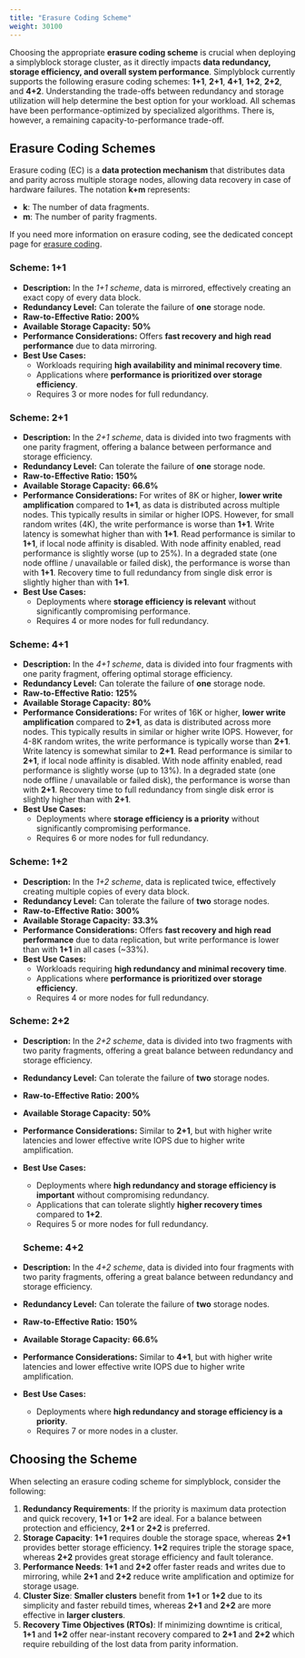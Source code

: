 ```yaml
---
title: "Erasure Coding Scheme"
weight: 30100
---
```


Choosing the appropriate **erasure coding scheme** is crucial when deploying a simplyblock storage cluster, as it
directly impacts **data redundancy, storage efficiency, and overall system performance**. Simplyblock currently supports
the following erasure coding schemes: **1+1**, **2+1**, **4+1**,  **1+2**, **2+2**, and **4+2**. Understanding the trade-offs between
redundancy and storage utilization will help determine the best option for your workload. All schemas have been 
performance-optimized by specialized algorithms. There is, however, a remaining capacity-to-performance trade-off.

## Erasure Coding Schemes

Erasure coding (EC) is a **data protection mechanism** that distributes data and parity across multiple storage nodes,
allowing data recovery in case of hardware failures. The notation **k+m** represents:

- **k**: The number of data fragments.
- **m**: The number of parity fragments.

If you need more information on erasure coding, see the dedicated concept page for
[erasure coding](../../architecture/concepts/erasure-coding.md).

### Scheme: 1+1

- **Description:** In the _1+1 scheme_, data is mirrored, effectively creating an exact copy of every data block.
- **Redundancy Level:** Can tolerate the failure of **one** storage node.
- **Raw-to-Effective Ratio:** **200%**
- **Available Storage Capacity:** **50%**
- **Performance Considerations:** Offers **fast recovery and high read performance** due to data mirroring.
- **Best Use Cases:**
    - Workloads requiring **high availability and minimal recovery time**.
    - Applications where **performance is prioritized over storage efficiency**.
    - Requires 3 or more nodes for full redundancy.

### Scheme: 2+1

- **Description:** In the _2+1 scheme_, data is divided into two fragments with one parity fragment, offering a
  balance between performance and storage efficiency.
- **Redundancy Level:** Can tolerate the failure of **one** storage node.
- **Raw-to-Effective Ratio:** **150%**
- **Available Storage Capacity:** **66.6%**
- **Performance Considerations:** For writes of 8K or higher, **lower write amplification** compared to **1+1**, as data is distributed across multiple nodes. This typically results in similar or higher IOPS. However, for small random writes (4K), the write performance is worse than **1+1**. Write latency is somewhat higher than with **1+1**. Read performance is similar to **1+1**, if local node affinity is disabled. With node affinity enabled, read performance is slightly worse (up to 25%). In a degraded state (one node offline / unavailable or failed disk), the performance is worse than with **1+1**. Recovery time to full redundancy from single disk error is slightly higher than with **1+1**.
- **Best Use Cases:**
    - Deployments where **storage efficiency is relevant** without significantly compromising performance.
    - Requires 4 or more nodes for full redundancy.


### Scheme: 4+1

- **Description:** In the _4+1 scheme_, data is divided into four fragments with one parity fragment, offering
  optimal storage efficiency.
- **Redundancy Level:** Can tolerate the failure of **one** storage node.
- **Raw-to-Effective Ratio:** **125%**
- **Available Storage Capacity:** **80%**
- **Performance Considerations:** For writes of 16K or higher, **lower write amplification** compared to **2+1**, as data is distributed across more nodes. This typically results in similar or higher write IOPS. However, for 4-8K random writes, the write performance is typically worse than **2+1**. Write latency is somewhat similar to **2+1**. Read performance is similar to **2+1**, if local node affinity is disabled. With node affinity enabled, read performance is slightly worse (up to 13%). In a degraded state (one node offline / unavailable or failed disk), the performance is worse than with **2+1**. Recovery time to full redundancy from single disk error is slightly higher than with **2+1**.
- **Best Use Cases:**
    - Deployments where **storage efficiency is a priority** without significantly compromising performance.
    - Requires 6 or more nodes for full redundancy.

### Scheme: 1+2

- **Description:** In the _1+2 scheme_, data is replicated twice, effectively creating multiple copies of every data block.
- **Redundancy Level:** Can tolerate the failure of **two** storage nodes.
- **Raw-to-Effective Ratio:** **300%**
- **Available Storage Capacity:** **33.3%**
- **Performance Considerations:** Offers **fast recovery and high read performance** due to data replication, but write performance is lower than with **1+1** in all cases (~33%).
- **Best Use Cases:**
    - Workloads requiring **high redundancy and minimal recovery time**.
    - Applications where **performance is prioritized over storage efficiency**.
    - Requires 4 or more nodes for full redundancy.

### Scheme: 2+2

- **Description:** In the _2+2 scheme_, data is divided into two fragments with two parity fragments, offering a great
  balance between redundancy and storage efficiency.
- **Redundancy Level:** Can tolerate the failure of **two** storage nodes.
- **Raw-to-Effective Ratio:** **200%**
- **Available Storage Capacity:** **50%**
- **Performance Considerations:** Similar to **2+1**, but with higher write latencies and lower effective write IOPS due to higher write amplification.
- **Best Use Cases:**
    - Deployments where **high redundancy and storage efficiency is important** without compromising redundancy.
    - Applications that can tolerate slightly **higher recovery times** compared to **1+2**.
    - Requires 5 or more nodes for full redundancy.
 
  ### Scheme: 4+2

- **Description:** In the _4+2 scheme_, data is divided into four fragments with two parity fragments, offering a great
  balance between redundancy and storage efficiency.
- **Redundancy Level:** Can tolerate the failure of **two** storage nodes.
- **Raw-to-Effective Ratio:** **150%**
- **Available Storage Capacity:** **66.6%**
- **Performance Considerations:** Similar to **4+1**, but with higher write latencies and lower effective write IOPS due to higher write amplification.
- **Best Use Cases:**
    - Deployments where **high redundancy and storage efficiency is a priority**.
    - Requires 7 or more nodes in a cluster.

## Choosing the Scheme

When selecting an erasure coding scheme for simplyblock, consider the following:

1. **Redundancy Requirements**: If the priority is maximum data protection and quick recovery, **1+1** or **1+2** are ideal. For a
   balance between protection and efficiency, **2+1** or **2+2** is preferred.
2. **Storage Capacity**: **1+1** requires double the storage space, whereas **2+1** provides better storage efficiency. **1+2** requires triple the storage space, whereas **2+2** provides great storage efficiency and fault tolerance.
3. **Performance Needs**: **1+1** and **2+2** offer faster reads and writes due to mirroring, while **2+1** and **2+2** reduce write amplification and optimize for storage usage.
4. **Cluster Size**: **Smaller clusters** benefit from **1+1** or **1+2** due to its simplicity and faster rebuild times, whereas **2+1** and **2+2** are more effective in **larger clusters**.
5. **Recovery Time Objectives (RTOs)**: If minimizing downtime is critical, **1+1** and **1+2** offer near-instant recovery compared to **2+1** and **2+2** which require rebuilding of the lost data from parity information.
